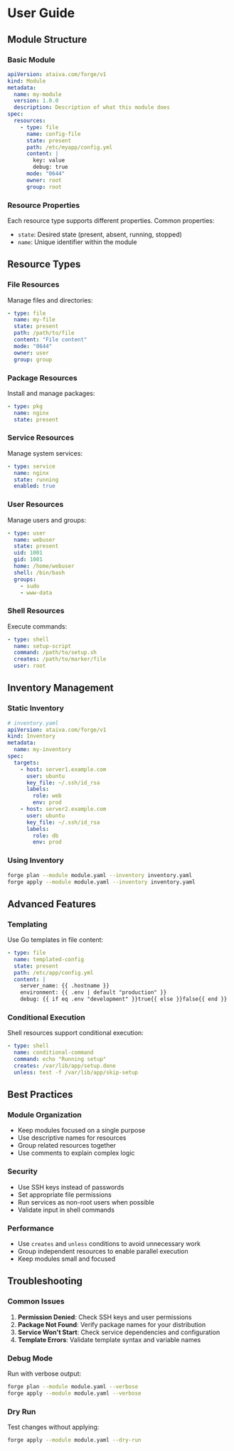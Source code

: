 # User Guide

## Module Structure

### Basic Module

```yaml
apiVersion: ataiva.com/forge/v1
kind: Module
metadata:
  name: my-module
  version: 1.0.0
  description: Description of what this module does
spec:
  resources:
    - type: file
      name: config-file
      state: present
      path: /etc/myapp/config.yml
      content: |
        key: value
        debug: true
      mode: "0644"
      owner: root
      group: root
```

### Resource Properties

Each resource type supports different properties. Common properties:

- `state`: Desired state (present, absent, running, stopped)
- `name`: Unique identifier within the module

## Resource Types

### File Resources

Manage files and directories:

```yaml
- type: file
  name: my-file
  state: present
  path: /path/to/file
  content: "File content"
  mode: "0644"
  owner: user
  group: group
```

### Package Resources

Install and manage packages:

```yaml
- type: pkg
  name: nginx
  state: present
```

### Service Resources

Manage system services:

```yaml
- type: service
  name: nginx
  state: running
  enabled: true
```

### User Resources

Manage users and groups:

```yaml
- type: user
  name: webuser
  state: present
  uid: 1001
  gid: 1001
  home: /home/webuser
  shell: /bin/bash
  groups:
    - sudo
    - www-data
```

### Shell Resources

Execute commands:

```yaml
- type: shell
  name: setup-script
  command: /path/to/setup.sh
  creates: /path/to/marker/file
  user: root
```

## Inventory Management

### Static Inventory

```yaml
# inventory.yaml
apiVersion: ataiva.com/forge/v1
kind: Inventory
metadata:
  name: my-inventory
spec:
  targets:
    - host: server1.example.com
      user: ubuntu
      key_file: ~/.ssh/id_rsa
      labels:
        role: web
        env: prod
    - host: server2.example.com
      user: ubuntu
      key_file: ~/.ssh/id_rsa
      labels:
        role: db
        env: prod
```

### Using Inventory

```bash
forge plan --module module.yaml --inventory inventory.yaml
forge apply --module module.yaml --inventory inventory.yaml
```

## Advanced Features

### Templating

Use Go templates in file content:

```yaml
- type: file
  name: templated-config
  state: present
  path: /etc/app/config.yml
  content: |
    server_name: {{ .hostname }}
    environment: {{ .env | default "production" }}
    debug: {{ if eq .env "development" }}true{{ else }}false{{ end }}
```

### Conditional Execution

Shell resources support conditional execution:

```yaml
- type: shell
  name: conditional-command
  command: echo "Running setup"
  creates: /var/lib/app/setup.done
  unless: test -f /var/lib/app/skip-setup
```

## Best Practices

### Module Organization

- Keep modules focused on a single purpose
- Use descriptive names for resources
- Group related resources together
- Use comments to explain complex logic

### Security

- Use SSH keys instead of passwords
- Set appropriate file permissions
- Run services as non-root users when possible
- Validate input in shell commands

### Performance

- Use `creates` and `unless` conditions to avoid unnecessary work
- Group independent resources to enable parallel execution
- Keep modules small and focused

## Troubleshooting

### Common Issues

1. **Permission Denied**: Check SSH keys and user permissions
2. **Package Not Found**: Verify package names for your distribution
3. **Service Won't Start**: Check service dependencies and configuration
4. **Template Errors**: Validate template syntax and variable names

### Debug Mode

Run with verbose output:

```bash
forge plan --module module.yaml --verbose
forge apply --module module.yaml --verbose
```

### Dry Run

Test changes without applying:

```bash
forge apply --module module.yaml --dry-run
```

